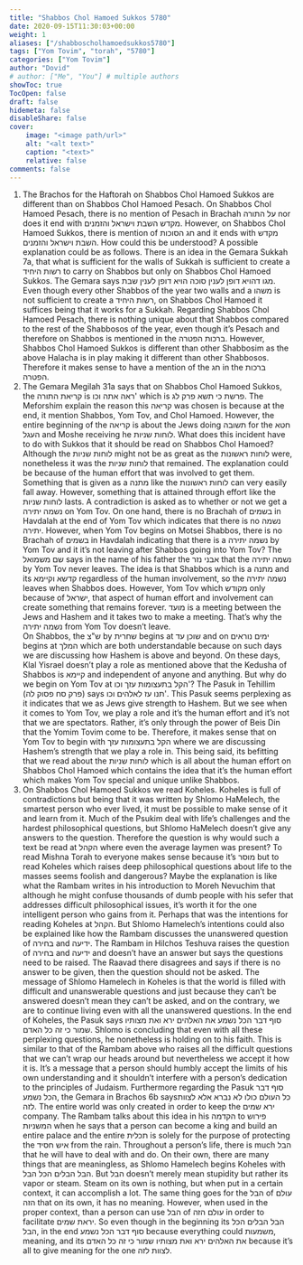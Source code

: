 ```yaml
---
title: "Shabbos Chol Hamoed Sukkos 5780"
date: 2020-09-15T11:30:03+00:00
weight: 1
aliases: ["/shabboscholhamoedsukkos5780"]
tags: ["Yom Tovim", "torah", "5780"]
categories: ["Yom Tovim"]
author: "Dovid"
# author: ["Me", "You"] # multiple authors
showToc: true
TocOpen: false
draft: false
hidemeta: false
disableShare: false
cover:
    image: "<image path/url>"
    alt: "<alt text>"
    caption: "<text>"
    relative: false
comments: false
---
```

1) The Brachos for the Haftorah on Shabbos Chol Hamoed Sukkos are different than on Shabbos Chol Hamoed Pesach. On Shabbos Chol Hamoed Pesach, there is no mention of Pesach in Brachah על התורה nor does it end with מקדש השבת וישראל והזמנים. However, on Shabbos Chol Hamoed Sukkos, there is mention of חג הסוכות and it ends with מקדש השבת וישראל והזמנים. How could this be understood?
A possible explanation could be as follows. There is an idea in the Gemara Sukkah 7a, that what is sufficient for the walls of Sukkah is sufficient to create a רשות היחיד to carry on Shabbos but only on Shabbos Chol Hamoed Sukkos. The Gemara says מגו דהויא דופן לענין סוכה הויא דופן לענין שבת. Even though every other Shabbos of the year two walls and a משהו is not sufficient to create a רשות היחיד, on Shabbos Chol Hamoed it suffices being that it works for a Sukkah.
Regarding Shabbos Chol Hamoed Pesach, there is nothing unique about that Shabbos compared to the rest of the Shabbosos of the year, even though it’s Pesach and therefore on Shabbos is mentioned in the ברכות הפטרה. However, Shabbos Chol Hamoed Sukkos is different than other Shabbosim as the above Halacha is in play making it different than other Shabbosos. Therefore it makes sense to have a mention of the חג in the ברכות הפטרה.
2) The Gemara Megilah 31a says that on Shabbos Chol Hamoed Sukkos, the קריאת התורה is ראה אתה וכו' which is פרשת כי תשא פרק לג. The Meforshim explain the reason this קריאה was chosen is because at the end, it mention Shabbos, Yom Tov, and Chol Hamoed. However, the entire beginning of the קריאה is about the Jews doing תשובה for the חטא העגל and Moshe receiving he לוחות שניות. What does this incident have to do with Sukkos that it should be read on Shabbos Chol Hamoed?
Although the לוחות שניות might not be as great as the לוחות ראשונות were, nonetheless it was the לוחות שניות that remained. The explanation could be because of the human effort that was involved to get them. Something that is given as a מתנה like the לוחות ראשונות can very easily fall away. However, something that is attained through effort like the לוחות שניות lasts.
A contradiction is asked as to whether or not we get a נשמה יתירה on Yom Tov. On one hand, there is no Brachah of בשמים in Havdalah at the end of Yom Tov which indicates that there is no נשמה יתירה. However, when Yom Tov begins on Motsei Shabbos, there is no Brachah of בשמים in Havdalah indicating that there is a נשמה יתירה by Yom Tov and it it’s not leaving after Shabbos going into Yom Tov?
The שם משמואל says in the name of his father the אבני נזר that the נשמה יתירה by Yom Tov never leaves. The idea is that Shabbos which is a מתנה and its קדשא וקיימא regardless of the human involvement, so the נשמה יתירה leaves when Shabbos does. However, Yom Tov which מקודש only because of ישראל, that aspect of human effort and involvement can create something that remains forever. מועד is a meeting between the Jews and Hashem and it takes two to make a meeting. That’s why the נשמה יתירה from Yom Tov doesn’t leave.   
On Shabbos, the ש"צ by שחרית begins at שוכן עד and on ימים נוראים begins at המלך which are both understandable because on such days we are discussing how Hashem is above and beyond. On these days, Klal Yisrael doesn’t play a role as mentioned above that the Kedusha of Shabbos is קיימא and independent of anyone and anything. But why do we begin on Yom Tov at הקל בתעצומות עזך וכו'?  The Pasuk in Tehillim (פרק סח פסוק לה) says תנו עז לאלהים וכו'. This Pasuk seems perplexing as it indicates that we as Jews give strength to Hashem. But we see when it comes to Yom Tov, we play a role and it’s the human effort and it’s not that we are spectators. Rather, it’s only through the power of Beis Din that the Yomim Tovim come to be. Therefore, it makes sense that on Yom Tov to begin with הקל בתעצומות עזך where we are discussing Hashem’s strength that we play a role in.
This being said, its befitting that we read about the לוחות שניות which is all about the human effort on Shabbos Chol Hamoed which contains the idea that it’s the human effort which makes Yom Tov special and unique unlike Shabbos.
3) On Shabbos Chol Hamoed Sukkos we read Koheles. Koheles is full of contradictions but being that it was written by Shlomo HaMelech, the smartest person who ever lived, it must be possible to make sense of it and learn from it. Much of the Psukim deal with life’s challenges and the hardest philosophical questions, but Shlomo HaMelech doesn’t give any answers to the question. Therefore the question is why would such a text be read at הקהל where even the average laymen was present? To read Mishna Torah to everyone makes sense because it’s מוסר but to read Koheles which raises deep philosophical questions about life to the masses seems foolish and dangerous?
Maybe the explanation is like what the Rambam writes in his introduction to Moreh Nevuchim that although he might confuse thousands of dumb people with his sefer that addresses difficult philosophical issues, it’s worth it for the one intelligent person who gains from it. Perhaps that was the intentions for reading Koheles at הקהל.
But Shlomo Hamelech’s intentions could also be explained like how the Rambam discusses the unanswered question of בחירה and ידיעה. The Rambam in Hilchos Teshuva raises the question of בחירה and ידיעה and doesn’t have an answer but says the questions need to be raised. The Raavad there disagrees and says if there is no answer to be given, then the question should not be asked. The message of Shlomo Hamelech in Koheles is that the world is filled with difficult and unanswerable questions and just because they can’t be answered doesn’t mean they can’t be asked, and on the contrary, we are to continue living even with all the unanswered questions.
In the end of Koheles, the Pasuk says סוף דבר הכל נשמע את האלהים ירא ואת מצותיו שמור כי זה כל האדם. Shlomo is concluding that even with all these perplexing questions, he nonetheless is holding on to his faith. This is similar to that of the Rambam above who raises all the difficult questions that we can’t wrap our heads around but nevertheless we accept it how it is. It’s a message that a person should humbly accept the limits of his own understanding and it shouldn’t interfere with a person’s dedication to the principles of Judaism.
Furthermore regarding the Pasuk סוף דבר הכל נשמע, the Gemara in Brachos 6b saysכל העולם כולו לא נברא אלא לצוות לזה. The entire world was only created in order to keep the ירא שמים company. The Rambam talks about this idea in his הקדמה to פירוש המשניות when he says that a person can become a king and build an entire palace and the entire תכלית is solely for the purpose of protecting the איש חסיד from the rain.
Throughout a person’s life, there is much הבל that he will have to deal with and do. On their own, there are many things that are meaningless, as Shlomo Hamelech begins Koheles with הבל הבלים הכל הבל. But הבל doesn’t merely mean stupidity but rather its vapor or steam. Steam on its own is nothing, but when put in a certain context, it can accomplish a lot. The same thing goes for the הבל of עולם הזה that on its own, it has no meaning. However, when used in the proper context, than a person can use הבל of עולם הזה in order to facilitate יראת שמים. So even though in the beginning its הבל הבלים הכל הבל, in the end סוף דבר הכל נשמע because everything could משמעות, meaning, and its את האלהים ירא ואת מצותיו שמור כי זה כל האדם because it’s all to give meaning for the one לצוות לזה.
